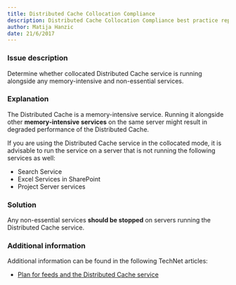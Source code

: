 ```yaml
---
title: Distributed Cache Collocation Compliance
description: Distributed Cache Collocation Compliance best practice report by SPDocKit determines whether collocated Distributed Cache service is running alongside any memory-intensive and non-essential services.
author: Matija Hanzic
date: 21/6/2017
---
```

### Issue description
Determine whether collocated Distributed Cache service is running alongside any memory-intensive
and non-essential services.

### Explanation
The Distributed Cache is a memory-intensive service. Running it alongside other **memory-intensive services** on the same server might result in degraded performance of the Distributed Cache.

If you are using the Distributed Cache service in the collocated mode, it is advisable to run the service on a server that is not running the following services as well:

* Search Service
* Excel Services in SharePoint
* Project Server services

### Solution
Any non-essential services **should be stopped** on servers running the Distributed Cache service.

### Additional information 
Additional information can be found in the following TechNet articles:
* <a href="https://technet.microsoft.com/en-us/library/jj219572(v=office.15).aspx">Plan for feeds and the Distributed Cache service</a>
